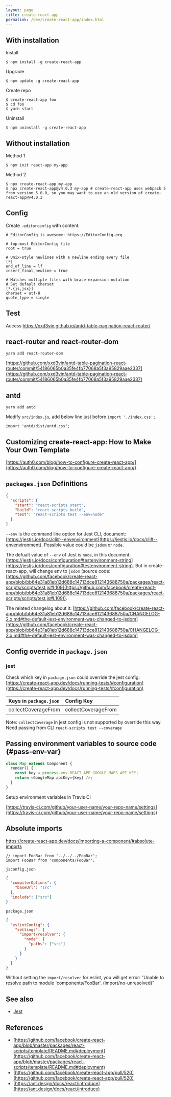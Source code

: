 ```yaml
---
layout: page
title: create-react-app
permalink: /dev/create-react-app/index.html
---
```


## With installation

Install

```
$ npm install -g create-react-app
```

Upgrade

```
$ npm update -g create-react-app
```

Create repo

```
$ create-react-app foo
$ cd foo
$ yarn start
```

Uninstall

```
$ npm uninstall -g create-react-app
```

## Without installation

Method 1

```
$ npm init react-app my-app
```

Method 2

```
$ npx create-react-app my-app
$ npx create-react-app@v4.0.3 my-app # create-react-app uses webpack 5 from version 5.0.0, so you may want to use an old version of create-react-app@v4.0.3
```

## Config

Create `.editorconfig` with content:

```
# EditorConfig is awesome: https://EditorConfig.org

# top-most EditorConfig file
root = true

# Unix-style newlines with a newline ending every file
[*]
end_of_line = lf
insert_final_newline = true

# Matches multiple files with brace expansion notation
# Set default charset
[*.{js,jsx}]
charset = utf-8
quote_type = single
```

## Test

Access https://xxd3vin.github.io/antd-table-pagination-react-router/

## react-router and react-router-dom

```
yarn add react-router-dom
```

[https://github.com/xxd3vin/antd-table-pagination-react-router/commit/54186065b0a35fe4fb77068a5f3a95829aae2337](https://github.com/xxd3vin/antd-table-pagination-react-router/commit/54186065b0a35fe4fb77068a5f3a95829aae2337)

## antd

```
yarn add antd
```

Modify `src/index.js`, add below line just before `import './index.css';`

```
import 'antd/dist/antd.css';
```

## Customizing create-react-app: How to Make Your Own Template

[https://auth0.com/blog/how-to-configure-create-react-app/](https://auth0.com/blog/how-to-configure-create-react-app/)

## `packages.json` Definitions

```json
{
  "scripts": {
    "start": "react-scripts start",
    "build": "react-scripts build",
    "test": "react-scripts test --env=node"
  }
}
```

`--env` is the command line option for Jest CLI, document: [https://jestjs.io/docs/cli#--envenvironment](https://jestjs.io/docs/cli#--envenvironment).
Possible value could be `jsdom` or `node`.

The defualt value of `--env` of Jest is `node`, in this document: [https://jestjs.io/docs/configuration#testenvironment-string](https://jestjs.io/docs/configuration#testenvironment-string).
But in create-react-app, will change env to `jsdom` (source code: [https://github.com/facebook/create-react-app/blob/bb64e31a81eb12d688c14713dce812143688750a/packages/react-scripts/scripts/test.js#L109](https://github.com/facebook/create-react-app/blob/bb64e31a81eb12d688c14713dce812143688750a/packages/react-scripts/scripts/test.js#L109)).

The related changelog about it: [https://github.com/facebook/create-react-app/blob/bb64e31a81eb12d688c14713dce812143688750a/CHANGELOG-2.x.md#the-default-jest-environment-was-changed-to-jsdom](https://github.com/facebook/create-react-app/blob/bb64e31a81eb12d688c14713dce812143688750a/CHANGELOG-2.x.md#the-default-jest-environment-was-changed-to-jsdom)

## Config override in `package.json`

### jest

Check which key in `package.json` could override the jest config: [https://create-react-app.dev/docs/running-tests/#configuration](https://create-react-app.dev/docs/running-tests/#configuration)

| Keys in `package.json` | Config Key          |
| :--------------------- | :------------------ |
| collectCoverageFrom    | collectCoverageFrom |

Note: `collectCoverage` in jest config is not supported by override this way. Need passing from CLI `react-scripts test --coverage`

## Passing environment variables to source code {#pass-env-var}

```js
class Map extends Component {
  render() {
    const key = process.env.REACT_APP_GOOGLE_MAPS_API_KEY;
    return <GoogleMap apiKey={key} />;
  }
}
```

Setup environment variables in Travis CI

[https://travis-ci.com/github/your-user-name/your-repo-name/settings](https://travis-ci.com/github/your-user-name/your-repo-name/settings)

## Absolute imports

https://create-react-app.dev/docs/importing-a-component/#absolute-imports

```
// import FooBar from '../../../FooBar';
import FooBar from 'components/FooBar';
```

`jsconfig.json`

```json
{
  "compilerOptions": {
    "baseUrl": "src"
  },
  "include": ["src"]
}
```

`package.json`

```json
{
  "eslintConfig": {
    "settings": {
      "import/resolver": {
        "node": {
          "paths": ["src"]
        }
      }
    }
  }
}
```

Without setting the `import/resolver` for eslint, you will get error: "Unable to resolve path to module 'components/FooBar'. (import/no-unresolved)"

## See also

- [Jest](/dev/jest.html)

## References

- [https://github.com/facebook/create-react-app/blob/master/packages/react-scripts/template/README.md#deployment](https://github.com/facebook/create-react-app/blob/master/packages/react-scripts/template/README.md#deployment)
- [https://github.com/facebook/create-react-app/pull/520](https://github.com/facebook/create-react-app/pull/520)
- [https://ant.design/docs/react/introduce](https://ant.design/docs/react/introduce)

